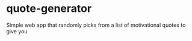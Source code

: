 # quote-generator

Simple web app that randomly picks from a list of 
motivational quotes to give you